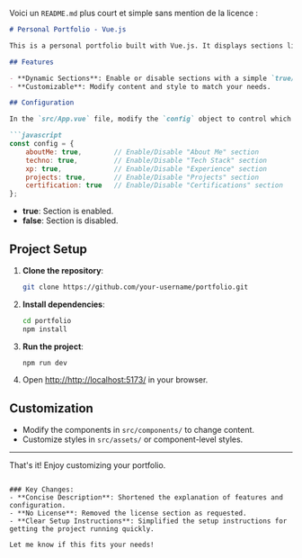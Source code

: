 Voici un `README.md` plus court et simple sans mention de la licence :

```markdown
# Personal Portfolio - Vue.js

This is a personal portfolio built with Vue.js. It displays sections like About Me, Tech Stack, Experience, Projects, and Certifications. You can easily enable or disable sections by modifying a simple configuration.

## Features

- **Dynamic Sections**: Enable or disable sections with a simple `true/false` configuration.
- **Customizable**: Modify content and style to match your needs.

## Configuration

In the `src/App.vue` file, modify the `config` object to control which sections are shown:

```javascript
const config = {
    aboutMe: true,        // Enable/Disable "About Me" section
    techno: true,         // Enable/Disable "Tech Stack" section
    xp: true,             // Enable/Disable "Experience" section
    projects: true,       // Enable/Disable "Projects" section
    certification: true   // Enable/Disable "Certifications" section
};
```

- **true**: Section is enabled.
- **false**: Section is disabled.

## Project Setup

1. **Clone the repository**:

    ```bash
    git clone https://github.com/your-username/portfolio.git
    ```

2. **Install dependencies**:

    ```bash
    cd portfolio
    npm install
    ```

3. **Run the project**:

    ```bash
    npm run dev
    ```

4. Open [http://http://localhost:5173/](http://http://localhost:5173/) in your browser.

## Customization

- Modify the components in `src/components/` to change content.
- Customize styles in `src/assets/` or component-level styles.

---

That's it! Enjoy customizing your portfolio.
```

### Key Changes:
- **Concise Description**: Shortened the explanation of features and configuration.
- **No License**: Removed the license section as requested.
- **Clear Setup Instructions**: Simplified the setup instructions for getting the project running quickly.
  
Let me know if this fits your needs!